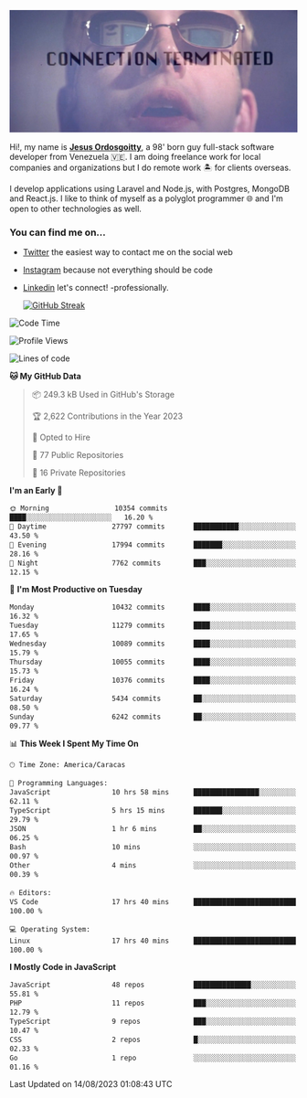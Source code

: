 ![hackers movie reference](./disconnected.jpg)

Hi!, my name is [**Jesus Ordosgoitty**](https://jodaz.xyz), a 98' born guy full-stack software developer from Venezuela 🇻🇪. I am doing freelance work for local companies and organizations but I do remote work 🏝️ for clients overseas. 

I develop applications using Laravel and Node.js, with Postgres, MongoDB and React.js. I like to think of myself as a polyglot programmer 🌐 and I'm open to other technologies as well.

### You can find me on...

- [Twitter](https://twitter.com/jodaz_) the easiest way to contact me on the social web
- [Instagram](https://instagram.com/jodaz_) because not everything should be code
- [Linkedin](https://linkedin.com/in/jodaz) let's connect! -professionally.


    [![GitHub Streak](https://streak-stats.demolab.com?user=jodaz&theme=tokyonight)](https://git.io/streak-stats)

<!--START_SECTION:waka-->
![Code Time](http://img.shields.io/badge/Code%20Time-4%2C144%20hrs%209%20mins-blue)

![Profile Views](http://img.shields.io/badge/Profile%20Views-0-blue)

![Lines of code](https://img.shields.io/badge/From%20Hello%20World%20I%27ve%20Written-97.8%20million%20lines%20of%20code-blue)

**🐱 My GitHub Data** 

> 📦 249.3 kB Used in GitHub's Storage 
 > 
> 🏆 2,622 Contributions in the Year 2023
 > 
> 💼 Opted to Hire
 > 
> 📜 77 Public Repositories 
 > 
> 🔑 16 Private Repositories 
 > 
**I'm an Early 🐤** 

```text
🌞 Morning                10354 commits       ████░░░░░░░░░░░░░░░░░░░░░   16.20 % 
🌆 Daytime                27797 commits       ███████████░░░░░░░░░░░░░░   43.50 % 
🌃 Evening                17994 commits       ███████░░░░░░░░░░░░░░░░░░   28.16 % 
🌙 Night                  7762 commits        ███░░░░░░░░░░░░░░░░░░░░░░   12.15 % 
```
📅 **I'm Most Productive on Tuesday** 

```text
Monday                   10432 commits       ████░░░░░░░░░░░░░░░░░░░░░   16.32 % 
Tuesday                  11279 commits       ████░░░░░░░░░░░░░░░░░░░░░   17.65 % 
Wednesday                10089 commits       ████░░░░░░░░░░░░░░░░░░░░░   15.79 % 
Thursday                 10055 commits       ████░░░░░░░░░░░░░░░░░░░░░   15.73 % 
Friday                   10376 commits       ████░░░░░░░░░░░░░░░░░░░░░   16.24 % 
Saturday                 5434 commits        ██░░░░░░░░░░░░░░░░░░░░░░░   08.50 % 
Sunday                   6242 commits        ██░░░░░░░░░░░░░░░░░░░░░░░   09.77 % 
```


📊 **This Week I Spent My Time On** 

```text
🕑︎ Time Zone: America/Caracas

💬 Programming Languages: 
JavaScript               10 hrs 58 mins      ████████████████░░░░░░░░░   62.11 % 
TypeScript               5 hrs 15 mins       ███████░░░░░░░░░░░░░░░░░░   29.79 % 
JSON                     1 hr 6 mins         ██░░░░░░░░░░░░░░░░░░░░░░░   06.25 % 
Bash                     10 mins             ░░░░░░░░░░░░░░░░░░░░░░░░░   00.97 % 
Other                    4 mins              ░░░░░░░░░░░░░░░░░░░░░░░░░   00.39 % 

🔥 Editors: 
VS Code                  17 hrs 40 mins      █████████████████████████   100.00 % 

💻 Operating System: 
Linux                    17 hrs 40 mins      █████████████████████████   100.00 % 
```

**I Mostly Code in JavaScript** 

```text
JavaScript               48 repos            ██████████████░░░░░░░░░░░   55.81 % 
PHP                      11 repos            ███░░░░░░░░░░░░░░░░░░░░░░   12.79 % 
TypeScript               9 repos             ███░░░░░░░░░░░░░░░░░░░░░░   10.47 % 
CSS                      2 repos             █░░░░░░░░░░░░░░░░░░░░░░░░   02.33 % 
Go                       1 repo              ░░░░░░░░░░░░░░░░░░░░░░░░░   01.16 % 
```




 Last Updated on 14/08/2023 01:08:43 UTC
<!--END_SECTION:waka-->
